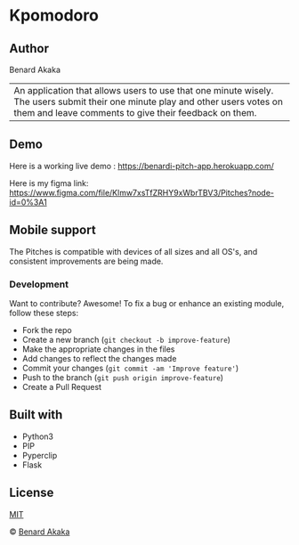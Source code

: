 # Kpomodoro


## Author
Benard Akaka

<table>
<tr>
<td>
An application that allows users to use that one minute wisely. The users submit their one minute play and other users votes on them and leave comments to give their feedback on them.
</td>
</tr>
</table>

## Demo
Here is a working live demo : https://benardi-pitch-app.herokuapp.com/

Here is my figma link: https://www.figma.com/file/Klmw7xsTfZRHY9xWbrTBV3/Pitches?node-id=0%3A1

## Mobile support
The Pitches is compatible with devices of all sizes and all OS's, and consistent improvements are being made.

### Development

Want to contribute? Awesome!
To fix a bug or enhance an existing module, follow these steps:
- Fork the repo
- Create a new branch (`git checkout -b improve-feature`)
- Make the appropriate changes in the files
- Add changes to reflect the changes made
- Commit your changes (`git commit -am 'Improve feature'`)
- Push to the branch (`git push origin improve-feature`)
- Create a Pull Request

## Built with
* Python3
* PIP
* Pyperclip
* Flask


## License 
[MIT](https://github.com/ibenardakaka/Pitches/blob/master/LICENSE.md)

 © [Benard Akaka](https://github.com/Benardakaka)


